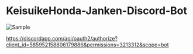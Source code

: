 # KeisuikeHonda-Janken-Discord-Bot
![Sample](https://i.imgur.com/MJP7YtN.png "サンプル")

https://discordapp.com/api/oauth2/authorize?client_id=585952158806179886&permissions=3213312&scope=bot
